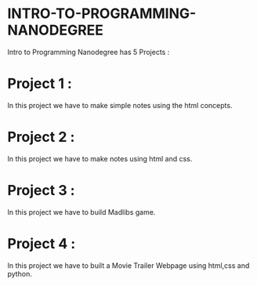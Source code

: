 # INTRO-TO-PROGRAMMING-NANODEGREE
Intro to Programming Nanodegree has 5 Projects : 
# Project 1 : 
In this project we have to make simple notes using the html concepts.
# Project 2 : 
In this project we have to make notes using html and css.
# Project 3 : 
In this project we have to build Madlibs game.
# Project 4 : 
In this project we have to built a Movie Trailer Webpage using html,css and python.
